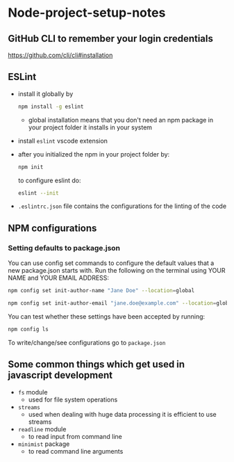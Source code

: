 # Node-project-setup-notes

## GitHub CLI to remember your login credentials

<https://github.com/cli/cli#installation>

## ESLint

- install it globally by  

  ```bash
  npm install -g eslint
  ```

  - global installation means that you don't need an npm package in your project folder it installs in your system
- install ```eslint``` vscode extension
- after you initialized the npm in your project folder by:

  ```bash
  npm init
  ```

  to configure eslint do:  

  ```bash
  eslint --init
  ```

- ```.eslintrc.json``` file contains the configurations for the linting of the code
  
## NPM configurations

### Setting defaults to package.json

You can use config set commands to configure the default values that a new package.json starts with. Run the following on the terminal using YOUR NAME and YOUR EMAIL ADDRESS:

```bash
npm config set init-author-name "Jane Doe" --location=global
```

```bash
npm config set init-author-email "jane.doe@example.com" --location=global
```

You can test whether these settings have been accepted by running:

```bash
npm config ls
```

To write/change/see configurations go to ```package.json```

## Some common things which get used in javascript development

- ```fs``` module
  - used for file system operations
- ```streams```
  - used when dealing with huge data processing
    it is efficient to use streams
- ```readline``` module
  - to read input from command line
- ```minimist``` package
  - to read command line arguments